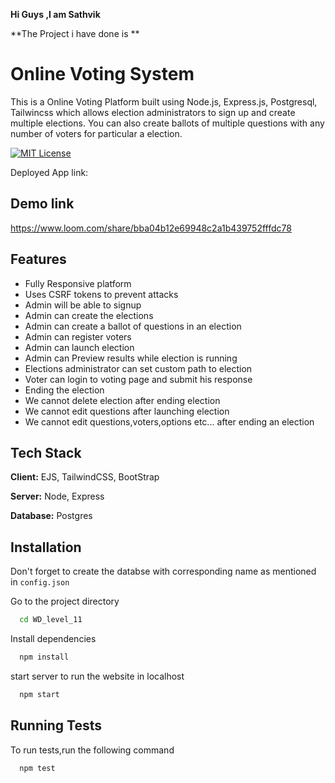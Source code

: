 **Hi Guys ,I am Sathvik**

**The Project i have done is **

# Online Voting System

This is a Online Voting Platform built using Node.js, Express.js, Postgresql, Tailwincss which allows election administrators to sign up and create multiple elections. You can also create ballots of multiple questions with any number of voters for particular a election.

[![MIT License](https://img.shields.io/badge/Platform-Deployed-green.svg)](https://choosealicense.com/licenses/mit/)

Deployed App link:

## Demo link

https://www.loom.com/share/bba04b12e69948c2a1b439752fffdc78

## Features

- Fully Responsive platform
- Uses CSRF tokens to prevent attacks
- Admin will be able to signup
- Admin can create the elections
- Admin can create a ballot of questions in an election
- Admin can register voters
- Admin can launch election
- Admin can Preview results while election is running
- Elections administrator can set custom path to election
- Voter can login to voting page and submit his response
- Ending the election
- We cannot delete election after ending election
- We cannot edit questions after launching election
- We cannot edit questions,voters,options etc... after ending an election

## Tech Stack

**Client:** EJS, TailwindCSS, BootStrap

**Server:** Node, Express

**Database:** Postgres

## Installation

Don't forget to create the databse with corresponding name as mentioned in `config.json`

Go to the project directory

```bash
  cd WD_level_11
```

Install dependencies

```bash
  npm install
```

start server to run the website in localhost

```bash
  npm start
```

## Running Tests

To run tests,run the following command

```bash
  npm test
```
